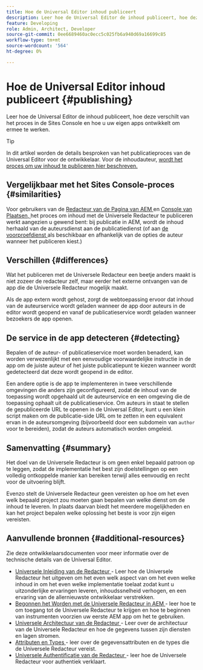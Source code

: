 ```yaml
---
title: Hoe de Universal Editor inhoud publiceert
description: Leer hoe de Universal Editor de inhoud publiceert, hoe deze verschilt van het proces in de Sites Console en hoe u uw eigen apps ontwikkelt om ermee te werken.
feature: Developing
role: Admin, Architect, Developer
source-git-commit: 0ee6689460ac0ecc5c025fb6a940d69a16699c85
workflow-type: tm+mt
source-wordcount: '564'
ht-degree: 0%

---
```



# Hoe de Universal Editor inhoud publiceert {#publishing}

Leer hoe de Universal Editor de inhoud publiceert, hoe deze verschilt van het proces in de Sites Console en hoe u uw eigen apps ontwikkelt om ermee te werken.

>[!TIP]
>
>In dit artikel worden de details besproken van het publicatieproces van de Universal Editor voor de ontwikkelaar. Voor de inhoudauteur, [ wordt het proces om uw inhoud te publiceren hier beschreven.](/help/sites-cloud/authoring/universal-editor/publishing.md)

## Vergelijkbaar met het Sites Console-proces {#similarities}

Voor gebruikers van de [ Redacteur van de Pagina van AEM ](/help/sites-cloud/authoring/page-editor/introduction.md) en [ Console van Plaatsen, ](/help/sites-cloud/authoring/sites-console/introduction.md) het proces om inhoud met de Universele Redacteur te publiceren werkt aangezien u gewend bent: bij publicatie in AEM, wordt de inhoud herhaald van de auteursdienst aan de publicatiedienst (of aan [ de voorproefdienst ](/help/sites-cloud/authoring/sites-console/previewing-content.md) als beschikbaar en afhankelijk van de opties de auteur wanneer het publiceren kiest.)

## Verschillen {#differences}

Wat het publiceren met de Universele Redacteur een beetje anders maakt is niet zozeer de redacteur zelf, maar eerder het externe ontvangen van de app die de Universele Redacteur mogelijk maakt.

Als de app extern wordt gehost, zorgt de webtoepassing ervoor dat inhoud van de auteurservice wordt geladen wanneer de app door auteurs in de editor wordt geopend en vanaf de publicatieservice wordt geladen wanneer bezoekers de app openen.

## De service in de app detecteren {#detecting}

Bepalen of de auteur- of publicatieservice moet worden benaderd, kan worden verwezenlijkt met een eenvoudige voorwaardelijke instructie in de app om de juiste auteur of het juiste publicatiepunt te kiezen wanneer wordt gedetecteerd dat deze wordt geopend in de editor.

Een andere optie is de app te implementeren in twee verschillende omgevingen die anders zijn geconfigureerd, zodat de inhoud van de toepassing wordt opgehaald uit de auteurservice en een omgeving die de toepassing ophaalt uit de publicatieservice. Om auteurs in staat te stellen de gepubliceerde URL te openen in de Universal Editor, kunt u een klein script maken om de publicatie-side URL om te zetten in een equivalent ervan in de auteursomgeving (bijvoorbeeld door een subdomein van `author` voor te bereiden), zodat de auteurs automatisch worden omgeleid.

## Samenvatting {#summary}

Het doel van de Universele Redacteur is om geen enkel bepaald patroon op te leggen, zodat de implementatie het best zijn doelstellingen op een volledig ontkoppelde manier kan bereiken terwijl alles eenvoudig en recht voor de uitvoering blijft.

Evenzo stelt de Universele Redacteur geen vereisten op hoe om het even welk bepaald project zou moeten gaan bepalen van welke dienst om de inhoud te leveren. In plaats daarvan biedt het meerdere mogelijkheden en kan het project bepalen welke oplossing het beste is voor zijn eigen vereisten.

## Aanvullende bronnen {#additional-resources}

Zie deze ontwikkelaarsdocumenten voor meer informatie over de technische details van de Universal Editor.

* [ Universele Inleiding van de Redacteur ](/help/implementing/universal-editor/introduction.md) - Leer hoe de Universele Redacteur het uitgeven om het even welk aspect van om het even welke inhoud in om het even welke implementatie toelaat zodat kunt u uitzonderlijke ervaringen leveren, inhoudssnelheid verhogen, en een ervaring van de allernieuwste ontwikkelaar verstrekken.
* [ Begonnen het Worden met de Universele Redacteur in AEM ](/help/implementing/universal-editor/getting-started.md) - leer hoe te om toegang tot de Universele Redacteur te krijgen en hoe te beginnen van instrumenten voorzien uw eerste AEM app om het te gebruiken.
* [ Universele Architectuur van de Redacteur ](/help/implementing/universal-editor/architecture.md) - Leer over de architectuur van de Universele Redacteur en hoe de gegevens tussen zijn diensten en lagen stromen.
* [ Attributen en Types ](/help/implementing/universal-editor/attributes-types.md) - leer over de gegevensattributen en de types die de Universele Redacteur vereist.
* [ Universele Authentificatie van de Redacteur ](/help/implementing/universal-editor/authentication.md) - leer hoe de Universele Redacteur voor authentiek verklaart.
